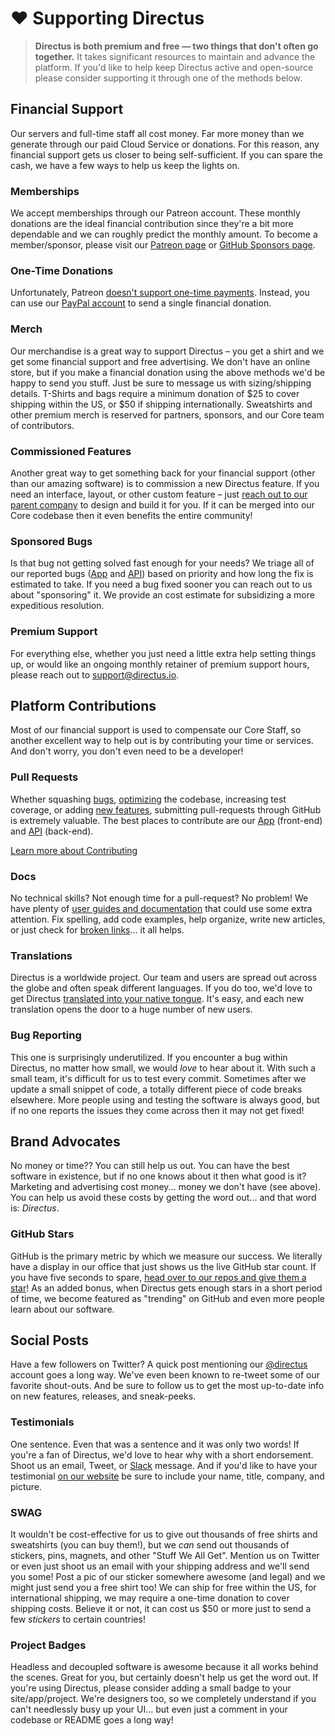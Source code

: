 # ❤️ Supporting Directus

> **Directus is both premium and free — two things that don't often go together.** It takes significant resources to maintain and advance the platform. If you'd like to help keep Directus active and open-source please consider supporting it through one of the methods below.

## Financial Support

Our servers and full-time staff all cost money. Far more money than we generate through our paid Cloud Service or donations. For this reason, any financial support gets us closer to being self-sufficient. If you can spare the cash, we have a few ways to help us keep the lights on.

### Memberships

We accept memberships through our Patreon account. These monthly donations are the ideal financial contribution since  they're a bit more dependable and we can roughly predict the monthly amount. To become a member/sponsor, please visit our [Patreon page](https://www.patreon.com/directus) or [GitHub Sponsors page](https://github.com/sponsors/directus).

### One-Time Donations

Unfortunately, Patreon [doesn't support one-time payments](https://patreon.zendesk.com/hc/en-us/articles/204606215-Can-I-make-a-one-time-payment). Instead, you can use our [PayPal account](https://paypal.me/supportdirectus) to send a single financial donation.

### Merch

Our merchandise is a great way to support Directus – you get a shirt and we get some financial support and free advertising. We don't have an online store, but if you make a financial donation using the above methods we'd be happy to send you stuff. Just be sure to message us with sizing/shipping details. T-Shirts and bags require a minimum donation of $25 to cover shipping within the US, or $50 if shipping internationally. Sweatshirts and other premium merch is reserved for partners, sponsors, and our Core team of contributors.

### Commissioned Features

Another great way to get something back for your financial support (other than our amazing software) is to commission a new Directus feature. If you need an interface, layout, or other custom feature – just [reach out to our parent company](mailto:contact@rngr.org?subject=Directus+Commission+Inquiry) to design and build it for you. If it can be merged into our Core codebase then it even benefits the entire community!

### Sponsored Bugs

Is that bug not getting solved fast enough for your needs? We triage all of our reported bugs ([App](https://github.com/directus/app/projects/17) and [API](https://github.com/directus/api/projects/17)) based on priority and how long the fix is estimated to take. If you need a bug fixed sooner you can reach out to us about "sponsoring" it. We provide an cost estimate for subsidizing a more expeditious resolution.

### Premium Support

For everything else, whether you just need a little extra help setting things up, or would like an ongoing monthly retainer of premium support hours, please reach out to [support@directus.io](mailto:support@directus.io).

## Platform Contributions

Most of our financial support is used to compensate our Core Staff, so another excellent way to help out is by contributing your time or services. And don't worry, you don't even need to be a developer!

### Pull Requests

Whether squashing [bugs](https://github.com/directus/app/issues?q=is%3Aopen+is%3Aissue+label%3Abug), [optimizing](https://github.com/directus/app/issues?q=is%3Aopen+is%3Aissue+label%3Aoptimization) the codebase, increasing test coverage, or adding [new features](https://github.com/directus/app/issues?q=is%3Aopen+is%3Aissue+label%3Aenhancement), submitting pull-requests through GitHub is extremely valuable. The best places to contribute are our [App](https://github.com/directus/app) (front-end) and [API](https://github.com/directus/api) (back-end).

[Learn more about Contributing](/getting-started/contributing.md)

### Docs

No technical skills? Not enough time for a pull-request? No problem! We have plenty of [user guides and documentation](https://docs.directus.io/) that could use some extra attention. Fix spelling, add code examples, help organize, write new articles, or just check for [broken links](#)... it all helps.

### Translations

Directus is a worldwide project. Our team and users are spread out across the globe and often speak different languages. If you do too, we'd love to get Directus [translated into your native tongue](https://locales.directus.io/). It's easy, and each new translation opens the door to a huge number of new users.

### Bug Reporting

This one is surprisingly underutilized. If you encounter a bug within Directus, no matter how small, we would _love_ to hear about it. With such a small team, it's difficult for us to test every commit. Sometimes after we update a small snippet of code, a totally different piece of code breaks elsewhere. More people using and testing the software is always good, but if no one reports the issues they come across then it may not get fixed!

## Brand Advocates

No money or time?? You can still help us out. You can have the best software in existence, but if no one knows about it then what good is it? Marketing and advertising cost money... money we don't have (see above). You can help us avoid these costs by getting the word out... and that word is: _Directus_.

### GitHub Stars

GitHub is the primary metric by which we measure our success. We literally have a display in our office that just shows us the live GitHub star count. If you have five seconds to spare, [head over to our repos and give them a star](https://github.com/directus/directus)! As an added bonus, when Directus gets enough stars in a short period of time, we become featured as "trending" on GitHub and even more people learn about our software.

## Social Posts

Have a few followers on Twitter? A quick post mentioning our [@directus](https://twitter.com/directus) account goes a long way. We've even been known to re-tweet some of our favorite shout-outs. And be sure to follow us to get the most up-to-date info on new features, releases, and sneak-peeks.

### Testimonials

One sentence. Even that was a sentence and it was only two words! If you're a fan of Directus, we'd love to hear why with a short endorsement. Shoot us an email, Tweet, or [Slack](https://directus.chat) message. And if you'd like to have your testimonial [on our website](https://directus.io/#testimonials) be sure to include your name, title, company, and picture.

### SWAG

It wouldn't be cost-effective for us to give out thousands of free shirts and sweatshirts (you can buy them!), but we _can_ send out thousands of stickers, pins, magnets, and other "Stuff We All Get". Mention us on Twitter or even just shoot us an email with your shipping address and we'll send you some! Post a pic of our sticker somewhere awesome (and legal) and we might just send you a free shirt too! We can ship for free within the US, for international shipping, we may require a one-time donation to cover shipping costs. Believe it or not, it can cost us $50 or more just to send a few _stickers_ to certain countries!

### Project Badges

Headless and decoupled software is awesome because it all works behind the scenes. Great for you, but certainly doesn't help us get the word out. If you're using Directus, please consider adding a small badge to your site/app/project. We're designers too, so we completely understand if you can't needlessly busy up your UI... but even just a comment in your codebase or README goes a long way!
